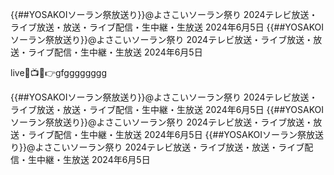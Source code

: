 {{##YOSAKOIソーラン祭放送り}}@よさこいソーラン祭り 2024テレビ放送・ライブ放送・放送・ライブ配信・生中継・生放送 2024年6月5日
{{##YOSAKOIソーラン祭放送り}}@よさこいソーラン祭り 2024テレビ放送・ライブ放送・放送・ライブ配信・生中継・生放送 2024年6月5日


live🔴📺📱👉gfgggggggg


{{##YOSAKOIソーラン祭放送り}}@よさこいソーラン祭り 2024テレビ放送・ライブ放送・放送・ライブ配信・生中継・生放送 2024年6月5日
{{##YOSAKOIソーラン祭放送り}}@よさこいソーラン祭り 2024テレビ放送・ライブ放送・放送・ライブ配信・生中継・生放送 2024年6月5日
{{##YOSAKOIソーラン祭放送り}}@よさこいソーラン祭り 2024テレビ放送・ライブ放送・放送・ライブ配信・生中継・生放送 2024年6月5日
